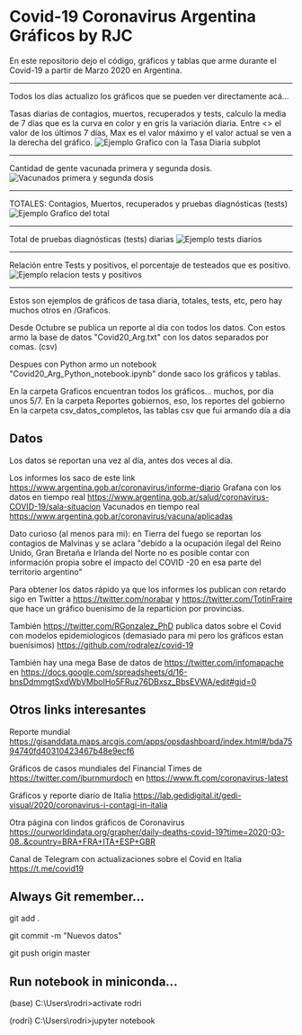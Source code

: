 # Covid-19 Coronavirus Argentina Gráficos by RJC

En este repositorio dejo el código, gráficos y tablas que arme durante el Covid-19 a partir de Marzo 2020 en Argentina.

-----------
Todos los días actualizo los gráficos que se pueden ver directamente acá...

Tasas diarias de contagios, muertos, recuperados y tests, calculo la media de 7 días que es la curva en color y en gris la variación diaria. Entre <> el valor de los últimos 7 días, Max es el valor máximo y el valor actual se ven a la derecha del gráfico.
![Ejemplo Grafico con la Tasa Diaria subplot](/Graficos/2021/Septiembre/TasaDiaria_MA_08Sep.png)

-----------
Cantidad de gente vacunada primera y segunda dosis.
![Vacunados primera y segunda dosis](/Graficos/2021/Septiembre/Vacunas_08Sep.png)

-----------
TOTALES: Contagios, Muertos, recuperados y pruebas diagnósticas (tests)
![Ejemplo Grafico del total](/Graficos/2021/Septiembre/Contagios_tot_08Sep.png)

-----------
Total de pruebas diagnósticas (tests) diarias
![Ejemplo tests diarios](/Graficos/2021/Septiembre/TestDiarioBar_08Sep.png)

-----------
Relación entre Tests y positivos, el porcentaje de testeados que es positivo.
![Ejemplo relacion tests y positivos](/Graficos/2021/Septiembre/Tasa_Cont_Test08Sep.png)

-----------
Estos son ejemplos de gráficos de tasa diaria, totales, tests, etc, pero hay muchos otros en /Graficos.

Desde Octubre se publica un reporte al día con todos los datos. Con estos armo la base de datos "Covid20_Arg.txt" con los datos separados por comas. (csv)

Despues con Python armo un notebook "Covid20_Arg_Python_notebook.ipynb" donde saco los gráficos y tablas.

En la carpeta Graficos encuentran todos los gráficos... muchos, por día unos 5/7.
En la carpeta Reportes gobiernos, eso, los reportes del gobierno
En la carpeta csv_datos_completos, las tablas csv que fui armando día a día

## Datos
Los datos se reportan una vez al día, antes dos veces al día. 

Los informes los saco de este link https://www.argentina.gob.ar/coronavirus/informe-diario
Grafana con los datos en tiempo real https://www.argentina.gob.ar/salud/coronavirus-COVID-19/sala-situacion
Vacunados en tiempo real  https://www.argentina.gob.ar/coronavirus/vacuna/aplicadas


Dato curioso (al menos para mi): en Tierra del fuego se reportan los contagios de Malvinas y se aclara "debido a la ocupación ilegal del Reino Unido, Gran Bretaña e Irlanda del Norte no es posible contar con información propia sobre el impacto del COVID -20 en esa parte del territorio argentino"

Para obtener los datos rápido ya que los informes los publican con retardo sigo en Twitter a https://twitter.com/norabar y https://twitter.com/TotinFraire que hace un gráfico buenisimo de la reparticion por provincias.

También https://twitter.com/RGonzalez_PhD publica datos sobre el Covid con modelos epidemiologicos (demasiado para mi pero los gráficos estan buenísimos) https://github.com/rodralez/covid-19

También hay una mega Base de datos de https://twitter.com/infomapache en https://docs.google.com/spreadsheets/d/16-bnsDdmmgtSxdWbVMboIHo5FRuz76DBxsz_BbsEVWA/edit#gid=0

## Otros links interesantes

Reporte mundial https://gisanddata.maps.arcgis.com/apps/opsdashboard/index.html#/bda7594740fd40310423467b48e9ecf6

Gráficos de casos mundiales del Financial Times de https://twitter.com/jburnmurdoch en https://www.ft.com/coronavirus-latest

Gráficos y reporte diario de Italia https://lab.gedidigital.it/gedi-visual/2020/coronavirus-i-contagi-in-italia

Otra página con lindos gráficos de Coronavirus https://ourworldindata.org/grapher/daily-deaths-covid-19?time=2020-03-08..&country=BRA+FRA+ITA+ESP+GBR

Canal de Telegram con actualizaciones sobre el Covid en Italia https://t.me/covid19

## Always Git remember...
git add .

git commit -m "Nuevos datos" 

git push origin master

## Run notebook in miniconda...

(base) C:\Users\rodri>activate rodri

(rodri) C:\Users\rodri>jupyter notebook